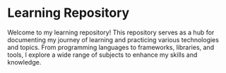 # Learning Repository

Welcome to my learning repository! This repository serves as a hub for documenting my journey of learning and practicing various technologies and topics. From programming languages to frameworks, libraries, and tools, I explore a wide range of subjects to enhance my skills and knowledge.

